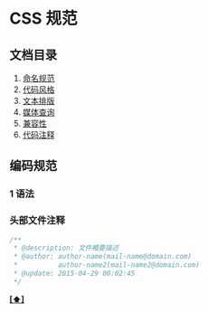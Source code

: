 # CSS 规范

## 文档目录

1. [命名规范](#1-语法)
2. [代码风格](#2-代码风格)
3. [文本排版](#5-文本排版)
4. [媒体查询](#7-媒体查询)
5. [兼容性](#8-兼容性)
6. [代码注释](#9-代码注释)

## 编码规范

### 1 语法


### 头部文件注释

```css
/**
 * @description: 文件概要描述
 * @author: author-name(mail-name@domain.com)
 *          author-name2(mail-name2@domain.com)
 * @update: 2015-04-29 00:02:45
 */
```

**[[⬆]](#)**
